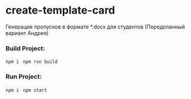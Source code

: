 # create-template-card
Генерация пропусков в формате *.docx для студентов
(Переделанный вариант Андрея)
### Build Project:
``npm i ``
``npm run build ``
### Run Project:
``npm i ``
``npm start ``
